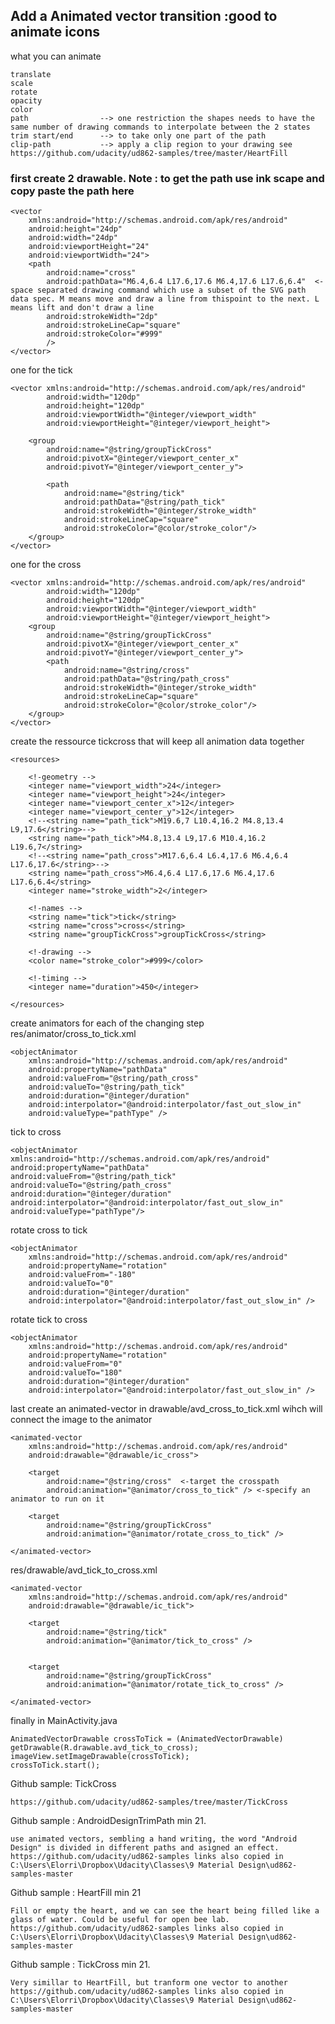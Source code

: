 ## Add a Animated vector transition :good to animate icons


what you can animate

	translate
	scale
	rotate
	opacity
	color
	path				--> one restriction the shapes needs to have the same number of drawing commands to interpolate between the 2 states
	trim start/end		--> to take only one part of the path
	clip-path			--> apply a clip region to your drawing see https://github.com/udacity/ud862-samples/tree/master/HeartFill
	

### first create 2 drawable. Note : to get the path use ink scape and copy paste the path here

	<vector
		xmlns:android="http://schemas.android.com/apk/res/android"
		android:height="24dp"
		android:width="24dp"
		android:viewportHeight="24"
		android:viewportWidth="24">
		<path
			android:name="cross"
			android:pathData="M6.4,6.4 L17.6,17.6 M6.4,17.6 L17.6,6.4"  <-space separated drawing command which use a subset of the SVG path data spec. M means move and draw a line from thispoint to the next. L means lift and don't draw a line
			android:strokeWidth="2dp"
			android:strokeLineCap="square"
			android:strokeColor="#999"			
			/>
	</vector>	
	
one for the tick

	<vector xmlns:android="http://schemas.android.com/apk/res/android"
			android:width="120dp"
			android:height="120dp"
			android:viewportWidth="@integer/viewport_width"
			android:viewportHeight="@integer/viewport_height">

		<group
			android:name="@string/groupTickCross"
			android:pivotX="@integer/viewport_center_x"
			android:pivotY="@integer/viewport_center_y">

			<path
				android:name="@string/tick"
				android:pathData="@string/path_tick"
				android:strokeWidth="@integer/stroke_width"
				android:strokeLineCap="square"
				android:strokeColor="@color/stroke_color"/>
		</group>
	</vector>	

one for the cross

	<vector xmlns:android="http://schemas.android.com/apk/res/android"
			android:width="120dp"
			android:height="120dp"
			android:viewportWidth="@integer/viewport_width"
			android:viewportHeight="@integer/viewport_height">
		<group
			android:name="@string/groupTickCross"
			android:pivotX="@integer/viewport_center_x"
			android:pivotY="@integer/viewport_center_y">
			<path
				android:name="@string/cross"
				android:pathData="@string/path_cross"
				android:strokeWidth="@integer/stroke_width"
				android:strokeLineCap="square"
				android:strokeColor="@color/stroke_color"/>
		</group>
	</vector>
	
create the ressource tickcross that will keep all animation data together

	<resources>

		<!-geometry -->
		<integer name="viewport_width">24</integer>
		<integer name="viewport_height">24</integer>
		<integer name="viewport_center_x">12</integer>
		<integer name="viewport_center_y">12</integer>
		<!--<string name="path_tick">M19.6,7 L10.4,16.2 M4.8,13.4 L9,17.6</string>-->
		<string name="path_tick">M4.8,13.4 L9,17.6 M10.4,16.2 L19.6,7</string>
		<!--<string name="path_cross">M17.6,6.4 L6.4,17.6 M6.4,6.4 L17.6,17.6</string>-->
		<string name="path_cross">M6.4,6.4 L17.6,17.6 M6.4,17.6 L17.6,6.4</string>
		<integer name="stroke_width">2</integer>

		<!-names -->
		<string name="tick">tick</string>
		<string name="cross">cross</string>
		<string name="groupTickCross">groupTickCross</string>

		<!-drawing -->
		<color name="stroke_color">#999</color>

		<!-timing -->
		<integer name="duration">450</integer>

	</resources>
	
create animators for each of the changing step res/animator/cross_to_tick.xml

	<objectAnimator
		xmlns:android="http://schemas.android.com/apk/res/android"
		android:propertyName="pathData"
		android:valueFrom="@string/path_cross"
		android:valueTo="@string/path_tick"
		android:duration="@integer/duration"
		android:interpolator="@android:interpolator/fast_out_slow_in"
		android:valueType="pathType" />
		
tick to cross

	<objectAnimator
    xmlns:android="http://schemas.android.com/apk/res/android"
    android:propertyName="pathData"
    android:valueFrom="@string/path_tick"
    android:valueTo="@string/path_cross"
    android:duration="@integer/duration"
    android:interpolator="@android:interpolator/fast_out_slow_in"
    android:valueType="pathType"/>
	
rotate cross to tick

	<objectAnimator
		xmlns:android="http://schemas.android.com/apk/res/android"
		android:propertyName="rotation"
		android:valueFrom="-180"
		android:valueTo="0"
		android:duration="@integer/duration"
		android:interpolator="@android:interpolator/fast_out_slow_in" />
	
rotate tick to cross

	<objectAnimator
		xmlns:android="http://schemas.android.com/apk/res/android"
		android:propertyName="rotation"
		android:valueFrom="0"
		android:valueTo="180"
		android:duration="@integer/duration"
		android:interpolator="@android:interpolator/fast_out_slow_in" />

last create an animated-vector in drawable/avd_cross_to_tick.xml wihch will connect the image to the animator

	<animated-vector
		xmlns:android="http://schemas.android.com/apk/res/android"
		android:drawable="@drawable/ic_cross">

		<target
			android:name="@string/cross"  <-target the crosspath
			android:animation="@animator/cross_to_tick" /> <-specify an animator to run on it

		<target
			android:name="@string/groupTickCross"
			android:animation="@animator/rotate_cross_to_tick" />

	</animated-vector>
	
res/drawable/avd_tick_to_cross.xml

	<animated-vector
		xmlns:android="http://schemas.android.com/apk/res/android"
		android:drawable="@drawable/ic_tick">

		<target
			android:name="@string/tick"
			android:animation="@animator/tick_to_cross" />


		<target
			android:name="@string/groupTickCross"
			android:animation="@animator/rotate_tick_to_cross" />

	</animated-vector>
	

finally in MainActivity.java

	AnimatedVectorDrawable crossToTick = (AnimatedVectorDrawable) getDrawable(R.drawable.avd_tick_to_cross);
	imageView.setImageDrawable(crossToTick);
	crossToTick.start();
	
Github sample: TickCross

	https://github.com/udacity/ud862-samples/tree/master/TickCross
	
Github sample : AndroidDesignTrimPath min 21. 

	use animated vectors, sembling a hand writing, the word "Android Design" is divided in different paths and asigned an effect.
	https://github.com/udacity/ud862-samples links also copied in C:\Users\Elorri\Dropbox\Udacity\Classes\9 Material Design\ud862-samples-master
	
	
Github sample : HeartFill min 21

	Fill or empty the heart, and we can see the heart being filled like a glass of water. Could be useful for open bee lab.
	https://github.com/udacity/ud862-samples links also copied in C:\Users\Elorri\Dropbox\Udacity\Classes\9 Material Design\ud862-samples-master
	
	
Github sample : TickCross min 21. 

	Very simillar to HeartFill, but tranform one vector to another
	https://github.com/udacity/ud862-samples links also copied in C:\Users\Elorri\Dropbox\Udacity\Classes\9 Material Design\ud862-samples-master
	
